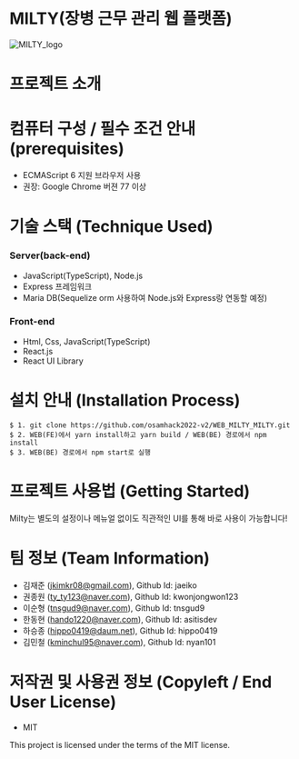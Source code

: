 # MILTY(장병 근무 관리 웹 플랫폼)
![MILTY_logo](https://user-images.githubusercontent.com/69956347/192787713-99f639c0-2b12-42a8-a2fa-786493936995.png)



# 프로젝트 소개


# 컴퓨터 구성 / 필수 조건 안내 (prerequisites)

* ECMAScript 6 지원 브라우저 사용
* 권장: Google Chrome 버젼 77 이상


# 기술 스택 (Technique Used)
<h3>Server(back-end)</h3>

* JavaScript(TypeScript), Node.js
* Express 프레임워크
* Maria DB(Sequelize orm 사용하여 Node.js와 Express랑 연동할 예정)
 
<h3>Front-end</h3>

* Html, Css, JavaScript(TypeScript)
* React.js
* React UI Library


# 설치 안내 (Installation Process)
```
$ 1. git clone https://github.com/osamhack2022-v2/WEB_MILTY_MILTY.git
$ 2. WEB(FE)에서 yarn install하고 yarn build / WEB(BE) 경로에서 npm install
$ 3. WEB(BE) 경로에서 npm start로 실행
```


# 프로젝트 사용법 (Getting Started)
Milty는 별도의 설정이나 메뉴얼 없이도 직관적인 UI를 통해 바로 사용이 가능합니다!


# 팀 정보 (Team Information)
* 김재준 (jkimkr08@gmail.com), Github Id: jaeiko
* 권종원 (ty_ty123@naver.com), Github Id: kwonjongwon123
* 이순형 (tnsgud9@naver.com), Github Id: tnsgud9
* 한동현 (hando1220@naver.com), Github Id: asitisdev
* 하승종 (hippo0419@daum.net), Github Id: hippo0419
* 김민철 (kminchul95@naver.com), Github Id: nyan101


# 저작권 및 사용권 정보 (Copyleft / End User License)

* MIT

This project is licensed under the terms of the MIT license.
